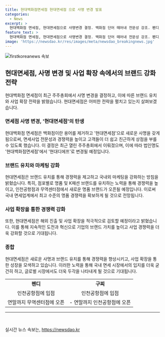 ```yaml
---
title: 현대백화점면세점 현대면세점 으로 사명 변경 발표
categories:
  - News
excerpt: >
  현대백화점 면세점, 현대면세점으로 사명변경 결정. 백화점 단어 떼어내 전문성 강조. 펜디, 구찌 등 명품 브랜드 유치, 현대디에프로 법인명 변경. 루이비통, 생로랑 등 22개 명품 브랜드 인천공항점에 입점 예정. 무역센터점과 동대문점도 추가 명품 브랜드 유치 및 해외진출 검토. 현대면세점은 경쟁력을 높이기 위해 끊임없는 도전과 혁신을 모색할 예정.
feature_text: >
  현대백화점 면세점, 현대면세점으로 사명변경 결정. 백화점 단어 떼어내 전문성 강조. 펜디, 구찌 등 명품 브랜드 유치, 현대디에프로 법인명 변경. 루이비통, 생로랑 등 22개 명품 브랜드 인천공항점에 입점 예정. 무역센터점과 동대문점도 추가 명품 브랜드 유치 및 해외진출 검토. 현대면세점은 경쟁력을 높이기 위해 끊임없는 도전과 혁신을 모색할 예정.
image: 'https://newsdao.kr/res/images/meta/newsdao_breakingnews.jpg'
---
```


<p><img src="https://newsdao.kr/res/images/meta/newsdao_breakingnews.jpg" alt="firstkoreanews 속보" /></p>

<h2 data-ke-size="size26">현대면세점, 사명 변경 및 사업 확장 속에서의 브랜드 강화 전략</h2>

<p data-ke-size="size16">현대백화점 면세점이 최근 주주총회에서 사명 변경을 결정하고, 이에 따른 브랜드 유치와 사업 확장 전략을 밝혔습니다. 현대면세점은 어떠한 전략을 펼치고 있는지 살펴보겠습니다.</p>

<h3>면세점 사명 변경, '현대면세점'의 탄생</h3>

<p data-ke-size="size16">현대백화점 면세점은 백화점이란 용어를 제거하고 '현대면세점'으로 새로운 사명을 갖게 됨으로써, 면세사업 전문성과 경쟁력을 높이고 고객들이 더 쉽고 친근하게 상점을 부를 수 있도록 했습니다. 이 결정은 최근 열린 주주총회에서 이뤄졌으며, 이에 따라 법인명도 '현대백화점면세점'에서 '현대디에프'로 변경될 예정입니다.</p>

<h3>브랜드 유치와 마케팅 강화</h3>

<p data-ke-size="size16">현대면세점은 브랜드 유치를 통해 경쟁력을 제고하고 국내외 마케팅을 강화하는 방침을 밝혔습니다. 특히, 점포별로 명품 및 K패션 브랜드를 유치하는 노력을 통해 경쟁력을 높이고, 인천공항점과 무역센터점에서 새로운 명품 브랜드가 오픈될 예정입니다. 이로써 국내 면세업계에서 최고 수준의 명품 경쟁력을 확보하게 될 것으로 전망됩니다.</p>

<h3>사업 확장을 통한 경쟁력 강화</h3>

<p data-ke-size="size16">또한, 현대면세점은 해외 진출 및 사업 확장을 적극적으로 검토할 예정이라고 밝혔습니다. 이를 통해 지속적인 도전과 혁신으로 기업의 브랜드 가치를 높이고 사업 경쟁력을 더욱 강화할 것으로 기대됩니다.</p>

<h3>종합</h3>

<p data-ke-size="size16">현대면세점은 새로운 사명과 브랜드 유치를 통해 경쟁력을 향상시키고, 사업 확장을 통한 성장을 모색하고 있습니다. 이러한 노력을 통해 국내 면세 시장에서의 입지를 더욱 굳건히 하고, 글로벌 시장에서도 더욱 두각을 나타내게 될 것으로 기대됩니다.</p>

<table>
  <tr>
    <td style="text-align: center; height: 17px;"><b>펜디</b></td>
    <td style="text-align: center; height: 17px;"><b>구찌</b></td>
  </tr>
  <tr>
    <td style="text-align: center; height: 17px;">인천공항점에 입점</td>
    <td style="text-align: center; height: 17px;">인천공항점에 입점</td>
  </tr>
  <tr>
    <td style="text-align: center; height: 17px;">연말까지 무역센터점에 오픈</td>
    <td style="text-align: center; height: 17px;">- 연말까지 인천공항점에 오픈</td>
  </tr>
</table>

<hr>

<p data-ke-size="size16">&nbsp;</p>
실시간 뉴스 속보는, <a href="https://newsdao.kr" rel="dofollow">https://newsdao.kr</a>


